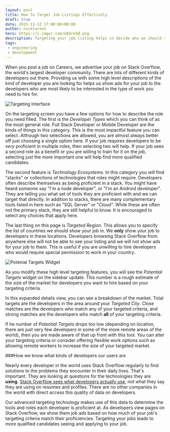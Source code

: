 ```yaml
---
layout: post
title: How To Target Job Listings Effectively
draft: true
date: 2015-11-12 17:00:00+00:00
author: nicklarsen
hero: https://i.imgur.com/G8dre58.png
description: Targeting your job listing helps us decide who we should show your job listings to.  We recently added a widget to the targeting page to help set effective targeting parameters.  This is a description of how it achieves that goal.
tags:
 - engineering
 - development
---
```


When you post a job on Careers, we advertise your job on Stack Overflow, the world's largest developer community.  There are lots of different kinds of developers out there.  Providing us with some high level descriptions of the kind of developer you are looking for helps us show ads for your job to the developers who are most likely to be interested in the type of work you need to hire for.

![Targeting Interface](http://i.imgur.com/RqzUSuQ.png "Targeting Interface")

On the targeting screen you have a few options for how to describe the role you need filled.  The first is the _Developer Types_ which you can think of as the most general role.  Full Stack Developer or Mobile Developer are the kinds of things in this category.  This is the most impactful feature you can select.  Although two selections are allowed, you are almost always better off just choosing a single option here.  If your job requires developers to be _very_ proficient in multiple roles, then selecting two will help.  If your job sees a second role as a benefit or you are willing to train for it on the job, selecting just the more important one will help find more qualified candidates.

The second feature is _Technology Ecosystems_.  In this category you will find "stacks" or collections of technologies that roles might require.  Developers often describe themselves as being proficient in a stack.  You might have heard someone say "I'm a node developer", or "I'm an Android developer".  They are telling you what set of tools they are proficient with and we can target that directly.  In addition to stacks, there are many complementary tools listed in here such as "SQL Server" or "Cloud".  While these are often not the primary stack, they are still helpful to know.  It is encouraged to select any choices that apply here.

The last thing on this page is _Targeted Region_.  This allows you to specify the list of countries we should show your job in.  We **only** show your job to developers in these locations.  Developers browsing Stack Overflow from anywhere else will not be able to see your listing and we will not show ads for your job to them.  This is useful if you are unwilling to hire developers who would require special permission to work in your country.

![Potenial Targets Widget](https://imgur.com/ZVoMdHb.png "Potenial Targets Widget")

As you modify these high level targeting features, you will see the _Potential Targets_ widget on the sidebar update.  This number is a rough estimate of the size of the market for developers you want to hire based on your targeting criteria.

In this expanded details view, you can see a breakdown of the market.  Total targets are the developers in the area around your _Targeted City_.  Close matches are the developers who match any of your targeted criteria, and strong matches are the developers who match **all** of your targeting criteria.

If he number of _Potential Targets_ drops too low (depending on location, there are just very few developers in some of the more remote areas of the world), then you are made aware of that up front with this tool.  You can alter your targeting criteria or consider offering flexible work options such as allowing remote workers to increase the size of your targeted market.

###How we know what kinds of developers our users are

Nearly every developer in the world uses Stack Overflow regularly to find solutions to the problems they encounter in their daily lives.  That's important.  They are looking at questions for the technologies they are **using**.  [Stack Overflow sees what developers actually use](https://careers.stackoverflow.com/about-targeting), not what they say they are using on resumes and profiles.  There are no other companies in the world with direct access this quality of data on developers.

Our advanced targeting technology makes use of this data to determine the tools and roles each developer is proficient at.  As developers view pages on Stack Overflow, we show them job ads based on how much of your job's targeting criteria match their proficiencies.  Targeting your jobs leads to more qualified candidates seeing and applying to your job.
